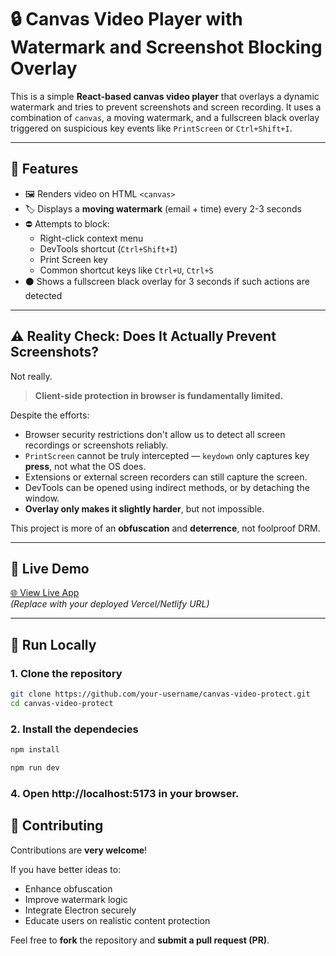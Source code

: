 # 🔒 Canvas Video Player with Watermark and Screenshot Blocking Overlay

This is a simple **React-based canvas video player** that overlays a dynamic watermark and tries to prevent screenshots and screen recording. It uses a combination of `canvas`, a moving watermark, and a fullscreen black overlay triggered on suspicious key events like `PrintScreen` or `Ctrl+Shift+I`.

---

## 🎯 Features

- 🖼️ Renders video on HTML `<canvas>`
- 🏷️ Displays a **moving watermark** (email + time) every 2-3 seconds
- ⛔ Attempts to block:
  - Right-click context menu
  - DevTools shortcut (`Ctrl+Shift+I`)
  - Print Screen key
  - Common shortcut keys like `Ctrl+U`, `Ctrl+S`
- ⚫ Shows a fullscreen black overlay for 3 seconds if such actions are detected

---

## ⚠️ Reality Check: Does It Actually Prevent Screenshots?

Not really.

> **Client-side protection in browser is fundamentally limited.**

Despite the efforts:

- Browser security restrictions don't allow us to detect all screen recordings or screenshots reliably.
- `PrintScreen` cannot be truly intercepted — `keydown` only captures key **press**, not what the OS does.
- Extensions or external screen recorders can still capture the screen.
- DevTools can be opened using indirect methods, or by detaching the window.
- **Overlay only makes it slightly harder**, but not impossible.

This project is more of an **obfuscation** and **deterrence**, not foolproof DRM.

---

## 🔴 Live Demo

[🌐 View Live App](https://protectevideo-react-app.netlify.app/)  
_(Replace with your deployed Vercel/Netlify URL)_

---

## 🚀 Run Locally

### 1. Clone the repository

```bash
git clone https://github.com/your-username/canvas-video-protect.git
cd canvas-video-protect
```
### 2. Install the dependecies

```bash
npm install
```

```bash
npm run dev
```
### 4. Open http://localhost:5173 in your browser.


## 🙌 Contributing

Contributions are **very welcome**!

If you have better ideas to:

- Enhance obfuscation
- Improve watermark logic
- Integrate Electron securely
- Educate users on realistic content protection

Feel free to **fork** the repository and **submit a pull request (PR)**.
